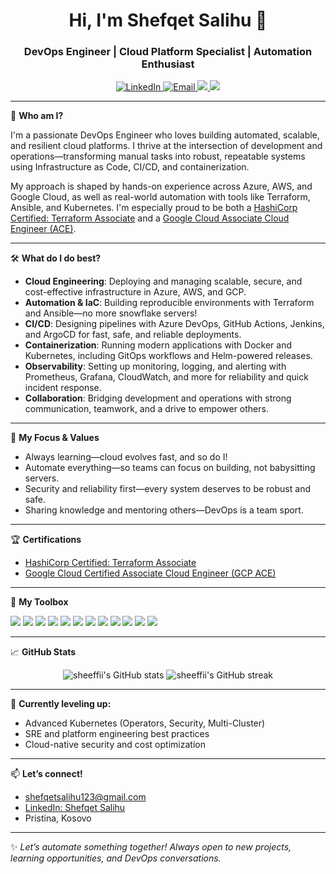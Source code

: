 <h1 align="center">Hi, I'm Shefqet Salihu 👋</h1>
<h3 align="center">DevOps Engineer | Cloud Platform Specialist | Automation Enthusiast</h3>

<p align="center">
  <a href="https://www.linkedin.com/in/shefqetsalihu/" target="_blank">
    <img src="https://img.shields.io/badge/LinkedIn-shefqetsalihu-blue?logo=linkedin" alt="LinkedIn"/>
  </a>
  <a href="mailto:shefqetsalihu123@gmail.com">
    <img src="https://img.shields.io/badge/Email-shefqetsalihu123@gmail.com-red?logo=gmail" alt="Email"/>
  </a>
  <a href="https://www.credly.com/badges/1e1a3d14-e9ab-45e2-9100-3216b4f46ee9" target="_blank">
    <img src="https://img.shields.io/badge/Terraform%20Associate-HashiCorp-623CE4?logo=terraform&logoColor=white"/>
  </a>
  <a href="https://www.credly.com/badges/0c253dc5-210f-479a-a3f1-86e216464358/public_url" target="_blank">
    <img src="https://img.shields.io/badge/GCP%20ACE-Google%20Cloud-4285F4?logo=googlecloud&logoColor=white"/>
  </a>
</p>

---

🚀 **Who am I?**

I'm a passionate DevOps Engineer who loves building automated, scalable, and resilient cloud platforms. I thrive at the intersection of development and operations—transforming manual tasks into robust, repeatable systems using Infrastructure as Code, CI/CD, and containerization.  

My approach is shaped by hands-on experience across Azure, AWS, and Google Cloud, as well as real-world automation with tools like Terraform, Ansible, and Kubernetes. I'm especially proud to be both a [HashiCorp Certified: Terraform Associate](https://www.credly.com/badges/1e1a3d14-e9ab-45e2-9100-3216b4f46ee9) and a [Google Cloud Associate Cloud Engineer (ACE)](https://www.credly.com/badges/0c253dc5-210f-479a-a3f1-86e216464358/public_url).

---

🛠️ **What do I do best?**

- **Cloud Engineering**: Deploying and managing scalable, secure, and cost-effective infrastructure in Azure, AWS, and GCP.
- **Automation & IaC**: Building reproducible environments with Terraform and Ansible—no more snowflake servers!
- **CI/CD**: Designing pipelines with Azure DevOps, GitHub Actions, Jenkins, and ArgoCD for fast, safe, and reliable deployments.
- **Containerization**: Running modern applications with Docker and Kubernetes, including GitOps workflows and Helm-powered releases.
- **Observability**: Setting up monitoring, logging, and alerting with Prometheus, Grafana, CloudWatch, and more for reliability and quick incident response.
- **Collaboration**: Bridging development and operations with strong communication, teamwork, and a drive to empower others.

---

🎯 **My Focus & Values**

- Always learning—cloud evolves fast, and so do I!
- Automate everything—so teams can focus on building, not babysitting servers.
- Security and reliability first—every system deserves to be robust and safe.
- Sharing knowledge and mentoring others—DevOps is a team sport.

---

🏆 **Certifications**

- [HashiCorp Certified: Terraform Associate](https://www.credly.com/badges/1e1a3d14-e9ab-45e2-9100-3216b4f46ee9)
- [Google Cloud Certified Associate Cloud Engineer (GCP ACE)](https://www.credly.com/badges/0c253dc5-210f-479a-a3f1-86e216464358/public_url)

---

🧰 **My Toolbox**

<p align="left">
  <img src="https://img.shields.io/badge/Azure-0078D4?style=for-the-badge&logo=microsoftazure&logoColor=white"/>
  <img src="https://img.shields.io/badge/AWS-232F3E?style=for-the-badge&logo=amazonaws&logoColor=white"/>
  <img src="https://img.shields.io/badge/GCP-4285F4?style=for-the-badge&logo=googlecloud&logoColor=white"/>
  <img src="https://img.shields.io/badge/Terraform-7B42BC?style=for-the-badge&logo=terraform&logoColor=white"/>
  <img src="https://img.shields.io/badge/Ansible-EE0000?style=for-the-badge&logo=ansible&logoColor=white"/>
  <img src="https://img.shields.io/badge/Kubernetes-326CE5?style=for-the-badge&logo=kubernetes&logoColor=white"/>
  <img src="https://img.shields.io/badge/Docker-2496ED?style=for-the-badge&logo=docker&logoColor=white"/>
  <img src="https://img.shields.io/badge/Helm-0F1689?style=for-the-badge&logo=helm&logoColor=white"/>
  <img src="https://img.shields.io/badge/GitHub_Actions-2088FF?style=for-the-badge&logo=githubactions&logoColor=white"/>
  <img src="https://img.shields.io/badge/Prometheus-E6522C?style=for-the-badge&logo=prometheus&logoColor=white"/>
  <img src="https://img.shields.io/badge/Grafana-F46800?style=for-the-badge&logo=grafana&logoColor=white"/>
  <img src="https://img.shields.io/badge/Linux-FCC624?style=for-the-badge&logo=linux&logoColor=black"/>
</p>

---

📈 **GitHub Stats**
<p align="center">
  <img src="https://github-readme-stats.vercel.app/api?username=sheeffii&show_icons=true&theme=tokyonight" alt="sheeffii's GitHub stats" />
  <img src="https://github-readme-streak-stats.herokuapp.com/?user=sheeffii&theme=tokyonight" alt="sheeffii's GitHub streak" />
</p>

---

🌱 **Currently leveling up:**  
- Advanced Kubernetes (Operators, Security, Multi-Cluster)
- SRE and platform engineering best practices
- Cloud-native security and cost optimization
---

📫 **Let’s connect!**

- shefqetsalihu123@gmail.com
- [LinkedIn: Shefqet Salihu](https://www.linkedin.com/in/shefqetsalihu/)
- Pristina, Kosovo

---

✨ _Let’s automate something together! Always open to new projects, learning opportunities, and DevOps conversations._
